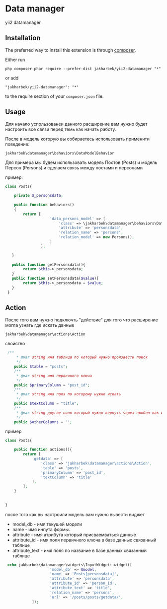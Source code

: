 Data manager
============
yii2 datamanager

Installation
------------

The preferred way to install this extension is through [composer](http://getcomposer.org/download/).

Either run

```
php composer.phar require --prefer-dist jakharbek/yii2-datamanager "*"
```

or add

```
"jakharbek/yii2-datamanager": "*"
```

to the require section of your `composer.json` file.


Usage
-----

Для начало успользованеи данного расширение вам нужно будет настроить
все связи перед темь как начать работу.

После в модель которую вы собираетесь использовать применити поведение:

```php
jakharbek\datamanager\behaviors\DataModelBehavior
```

Для примера мы будем использовать модель Постов (Posts) и модель Персон (Persons)
и сделаем связь между постами и персонами

пример:

```php
class Posts{

    private $_personsdata;
    
    public function behaviors()
    {
        return [
                    'data_persons_model' => [
                        'class' => \jakharbek\datamanager\behaviors\DataModelBehavior::className(),
                        'attribute' => 'personsdata',
                        'relation_name' => 'persons',
                        'relation_model' => new Persons(),
                    ]
                ];

   }
   
   public function getPersonsdata(){
        return $this->_personsdata;
   }
   public function setPersonsdata($value){
        return $this->_personsdata = $value;
   }
 }
```

Action
----
После того вам нужно подключть "действие" для того что расширение могла узнать где искать данные
```php
jakharbek\datamanager\actions\Action
```

свойство
```php
 /**
     * @var string имя таблица по который нужно произвести поиск
     */
    public $table = "posts";
    /**
     * @var string имя первичного ключа
     */
    public $primaryColumn = "post_id";
    /**
     * @var string имя поля по которому нужно искать
     */
    public $textColumn = "title";
    /**
     * @var string другие поля который нужно вернуть через пробел как и в SQL
     */
    public $otherColumns = '';
```

пример

```php
class Posts{

    public function actions(){
        return [
            'getdata' => [
                'class' => 'jakharbek\datamanager\actions\Action',
                'table' => 'posts',
                'primaryColumn' => 'post_id',
                'textColumn' => 'title'
            ],
        ];
    }
    
    
}
```

после того как вы настроили модель вам нужно вывести виджет

*   model_db - имя текушей модели
*   name  - имя инпута формы.
*   attribute - имя атрибута который присваемваться данные
*   attribute_id - имя поля первичного ключа в базе данных связанный таблице
*   attribute_text - имя поля по название в базе данных связанный таблице
```php
 echo jakharbek\datamanager\widgets\InputWidget::widget([
                    'model_db' => $model,
                    'name' => 'Posts[personsdata]',
                    'attribute' => 'personsdata',
                    'attribute_id' => 'person_id',
                    'attribute_text' => 'title',
                    'relation_name' => 'persons',
                    'url' => '/posts/posts/getdata/',
            ]);
```
